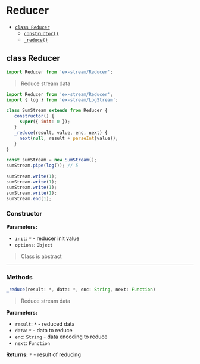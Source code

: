 # Reducer

- [`class Reducer`](#class-reducer)
  - [`constructor()`](#reducer-constructor-constructor)
  - [`_reduce()`](#reducer-method-_reduce)

<a id="class-reducer"></a><h2>class Reducer</h2>
``` javascript
import Reducer from 'ex-stream/Reducer';
```
> Reduce stream data



``` javascript
import Reducer from 'ex-stream/Reducer';
import { log } from 'ex-stream/LogStream';

class SumStream extends from Reducer {
   constructor() {
     super({ init: 0 });
   }
   _reduce(result, value, enc, next) {
     next(null, result + parseInt(value));
   }
}

const sumStream = new SumStream();
sumStream.pipe(log()); // 5

sumStream.write(1);
sumStream.write(1);
sumStream.write(1);
sumStream.write(1);
sumStream.end(1);
```



<h3>Constructor</h3>
<a id="reducer-constructor-constructor"></a>


**Parameters:**

- `init`: `*` - reducer init value
- `options`: `Object`



> Class is abstract


---

<h3>Methods</h3>

<a id="reducer-method-_reduce"></a>

``` javascript
_reduce(result: *, data: *, enc: String, next: Function)
```

> Reduce stream data

**Parameters:**

- `result`: `*` - reduced data
- `data`: `*` - data to reduce
- `enc`: `String` - data encoding to reduce
- `next`: `Function`

**Returns:** `*` - result of reducing




